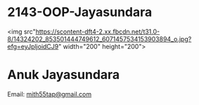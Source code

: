 # 2143-OOP-Jayasundara
<img src"https://scontent-dft4-2.xx.fbcdn.net/t31.0-8/14324202_853501444749612_6071457534153903894_o.jpg?efg=eyJpljoidCJ9" width="200" height="200">

# Anuk Jayasundara
Email: mith55tap@gmail.com
